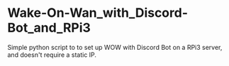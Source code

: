 # Wake-On-Wan_with_Discord-Bot_and_RPi3
Simple python script to to set up WOW with Discord Bot on a RPi3 server, and doesn't require a static IP.

